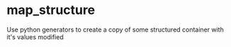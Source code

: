 # map_structure
Use python generators to create a copy of some structured container with it's values modified
